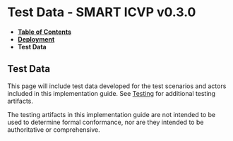 # Test Data - SMART ICVP v0.3.0

* [**Table of Contents**](toc.md)
* [**Deployment**](deployment.md)
* **Test Data**

## Test Data

This page will include test data developed for the test scenarios and actors included in this implementation guide. See [Testing](testing.md) for additional testing artifacts.

The testing artifacts in this implementation guide are not intended to be used to determine formal conformance, nor are they intended to be authoritative or comprehensive.

